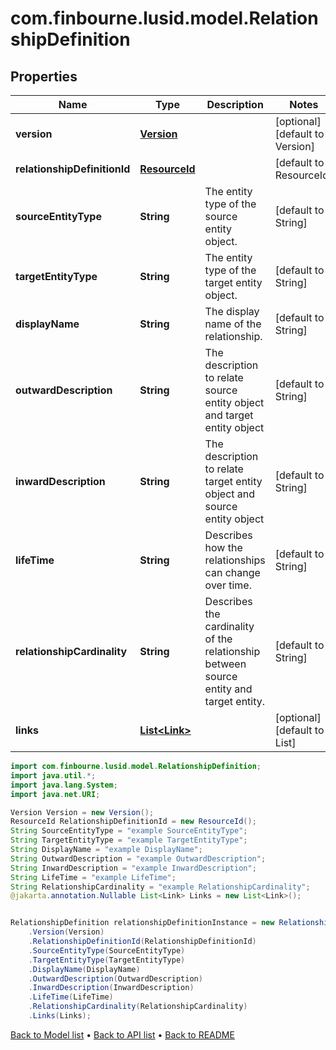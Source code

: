 # com.finbourne.lusid.model.RelationshipDefinition

## Properties

Name | Type | Description | Notes
------------ | ------------- | ------------- | -------------
**version** | [**Version**](Version.md) |  | [optional] [default to Version]
**relationshipDefinitionId** | [**ResourceId**](ResourceId.md) |  | [default to ResourceId]
**sourceEntityType** | **String** | The entity type of the source entity object. | [default to String]
**targetEntityType** | **String** | The entity type of the target entity object. | [default to String]
**displayName** | **String** | The display name of the relationship. | [default to String]
**outwardDescription** | **String** | The description to relate source entity object and target entity object | [default to String]
**inwardDescription** | **String** | The description to relate target entity object and source entity object | [default to String]
**lifeTime** | **String** | Describes how the relationships can change over time. | [default to String]
**relationshipCardinality** | **String** | Describes the cardinality of the relationship between source entity and target entity. | [default to String]
**links** | [**List&lt;Link&gt;**](Link.md) |  | [optional] [default to List<Link>]

```java
import com.finbourne.lusid.model.RelationshipDefinition;
import java.util.*;
import java.lang.System;
import java.net.URI;

Version Version = new Version();
ResourceId RelationshipDefinitionId = new ResourceId();
String SourceEntityType = "example SourceEntityType";
String TargetEntityType = "example TargetEntityType";
String DisplayName = "example DisplayName";
String OutwardDescription = "example OutwardDescription";
String InwardDescription = "example InwardDescription";
String LifeTime = "example LifeTime";
String RelationshipCardinality = "example RelationshipCardinality";
@jakarta.annotation.Nullable List<Link> Links = new List<Link>();


RelationshipDefinition relationshipDefinitionInstance = new RelationshipDefinition()
    .Version(Version)
    .RelationshipDefinitionId(RelationshipDefinitionId)
    .SourceEntityType(SourceEntityType)
    .TargetEntityType(TargetEntityType)
    .DisplayName(DisplayName)
    .OutwardDescription(OutwardDescription)
    .InwardDescription(InwardDescription)
    .LifeTime(LifeTime)
    .RelationshipCardinality(RelationshipCardinality)
    .Links(Links);
```


[Back to Model list](../README.md#documentation-for-models) &#8226; [Back to API list](../README.md#documentation-for-api-endpoints) &#8226; [Back to README](../README.md)
